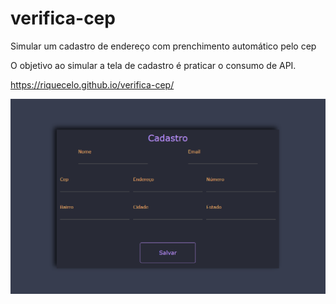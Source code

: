 # verifica-cep
Simular um cadastro de endereço com prenchimento automático pelo cep

O objetivo ao simular a tela de cadastro é praticar o consumo de API.

https://riquecelo.github.io/verifica-cep/

![](https://github.com/Riquecelo/verifica-cep/blob/main/pagina-cadastro.png)
